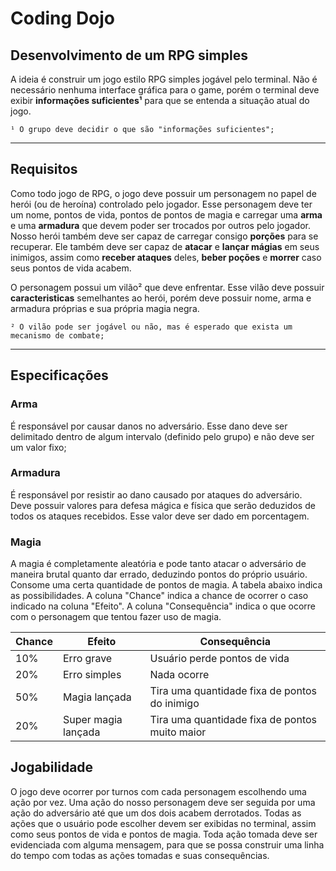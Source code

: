 # Coding Dojo

## Desenvolvimento de um RPG simples

A ideia é construir um jogo estilo RPG simples jogável pelo terminal. Não é necessário nenhuma interface gráfica para o game, porém o terminal deve exibir **informações suficientes¹** para que se entenda a situação atual do jogo.

    ¹ O grupo deve decidir o que são "informações suficientes";
---

## Requisitos

Como todo jogo de RPG, o jogo deve possuir um personagem no papel de herói (ou de heroína) controlado pelo jogador. Esse personagem deve ter um nome, pontos de vida, pontos de pontos de magia e carregar uma **arma** e uma **armadura** que devem poder ser trocados por outros pelo jogador. Nosso herói também deve ser capaz de carregar consigo **porções** para se recuperar.
Ele também deve ser capaz de **atacar** e **lançar mágias** em seus inimigos, assim como **receber ataques** deles, **beber poções** e **morrer** caso seus pontos de vida acabem.

O personagem possui um vilão² que deve enfrentar. Esse vilão deve possuir **caracteristicas** semelhantes ao herói, porém deve possuir nome, arma e armadura próprias e sua própria magia negra.

    ² O vilão pode ser jogável ou não, mas é esperado que exista um mecanismo de combate;

---

## Especificações

### Arma

É responsável por causar danos no adversário. Esse dano deve ser delimitado dentro de algum intervalo (definido pelo grupo) e não deve ser um valor fixo;

### Armadura

É responsável por resistir ao dano causado por ataques do adversário. Deve possuir valores para defesa mágica e física que serão deduzidos de todos os ataques recebidos. Esse valor deve ser dado em porcentagem.

### Magia

A magia é completamente aleatória e pode tanto atacar o adversário de maneira brutal quanto dar errado, deduzindo pontos do próprio usuário. Consome uma certa quantidade de pontos de magia. A tabela abaixo indica as possibilidades. A coluna "Chance" indica a chance de ocorrer o caso indicado na coluna "Efeito". A coluna "Consequência" indica o que ocorre com o personagem que tentou fazer uso de magia.

| Chance | Efeito  | Consequência |
| ------ | ------------------- | ------ |
| 10%    | Erro grave          | Usuário perde pontos de vida |
| 20%    | Erro simples        | Nada ocorre |
| 50%    | Magia lançada       | Tira uma quantidade fixa de pontos do inimigo |
| 20%    | Super magia lançada | Tira uma quantidade fixa de pontos muito maior |

## Jogabilidade

O jogo deve ocorrer por turnos com cada personagem escolhendo uma ação por vez. Uma ação do nosso personagem deve ser seguida por uma ação do adversário até que um dos dois acabem derrotados. Todas as ações que o usuário pode escolher devem ser exibidas no terminal, assim como seus pontos de vida e pontos de magia. Toda ação tomada deve ser evidenciada com alguma mensagem, para que se possa construir uma linha do tempo com todas as ações tomadas e suas consequências.

